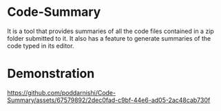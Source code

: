 # Code-Summary
 It is a tool that provides summaries of all the code files contained in a zip folder submitted to it. It also has a feature to generate summaries of the code typed in its editor.

# Demonstration


https://github.com/poddarnishi/Code-Summary/assets/67579892/2dec0fad-c9bf-44e6-ad05-2ac48cab730f

